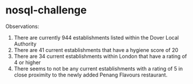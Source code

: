 # nosql-challenge

Observations:

1) There are currently 944 establishments listed within the Dover Local Authority
2) There are 41 current establishments that have a hygiene score of 20 
3) There are 34 current establishments within London that have a rating of 4 or higher
4) There seems to not be any current establishments with a rating of 5 in close proximity to the newly added Penang Flavours restaurant.

